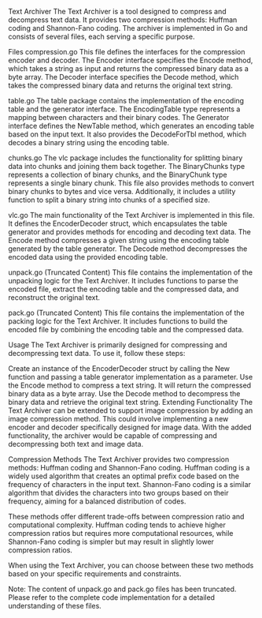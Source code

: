 Text Archiver
The Text Archiver is a tool designed to compress and decompress text data. It provides two compression methods: Huffman coding and Shannon-Fano coding. The archiver is implemented in Go and consists of several files, each serving a specific purpose.

Files
compression.go
This file defines the interfaces for the compression encoder and decoder. The Encoder interface specifies the Encode method, which takes a string as input and returns the compressed binary data as a byte array. The Decoder interface specifies the Decode method, which takes the compressed binary data and returns the original text string.

table.go
The table package contains the implementation of the encoding table and the generator interface. The EncodingTable type represents a mapping between characters and their binary codes. The Generator interface defines the NewTable method, which generates an encoding table based on the input text. It also provides the DecodeForTbl method, which decodes a binary string using the encoding table.

chunks.go
The vlc package includes the functionality for splitting binary data into chunks and joining them back together. The BinaryChunks type represents a collection of binary chunks, and the BinaryChunk type represents a single binary chunk. This file also provides methods to convert binary chunks to bytes and vice versa. Additionally, it includes a utility function to split a binary string into chunks of a specified size.

vlc.go
The main functionality of the Text Archiver is implemented in this file. It defines the EncoderDecoder struct, which encapsulates the table generator and provides methods for encoding and decoding text data. The Encode method compresses a given string using the encoding table generated by the table generator. The Decode method decompresses the encoded data using the provided encoding table.

unpack.go (Truncated Content)
This file contains the implementation of the unpacking logic for the Text Archiver. It includes functions to parse the encoded file, extract the encoding table and the compressed data, and reconstruct the original text.

pack.go (Truncated Content)
This file contains the implementation of the packing logic for the Text Archiver. It includes functions to build the encoded file by combining the encoding table and the compressed data.

Usage
The Text Archiver is primarily designed for compressing and decompressing text data. To use it, follow these steps:

Create an instance of the EncoderDecoder struct by calling the New function and passing a table generator implementation as a parameter.
Use the Encode method to compress a text string. It will return the compressed binary data as a byte array.
Use the Decode method to decompress the binary data and retrieve the original text string.
Extending Functionality
The Text Archiver can be extended to support image compression by adding an image compression method. This could involve implementing a new encoder and decoder specifically designed for image data. With the added functionality, the archiver would be capable of compressing and decompressing both text and image data.

Compression Methods
The Text Archiver provides two compression methods: Huffman coding and Shannon-Fano coding. Huffman coding is a widely used algorithm that creates an optimal prefix code based on the frequency of characters in the input text. Shannon-Fano coding is a similar algorithm that divides the characters into two groups based on their frequency, aiming for a balanced distribution of codes.

These methods offer different trade-offs between compression ratio and computational complexity. Huffman coding tends to achieve higher compression ratios but requires more computational resources, while Shannon-Fano coding is simpler but may result in slightly lower compression ratios.

When using the Text Archiver, you can choose between these two methods based on your specific requirements and constraints.

Note: The content of unpack.go and pack.go files has been truncated. Please refer to the complete code implementation for a detailed understanding of these files.
